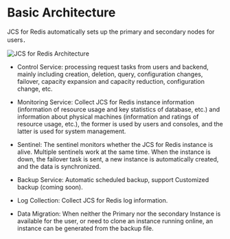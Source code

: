 # Basic Architecture

JCS for Redis automatically sets up the primary and secondary nodes for users．



![JCS for Redis Architecture](https://github.com/jdcloudcom/en/blob/translationUse/image/Redis/redis-basicInfras.png)

 - Control Service: processing request tasks from users and backend, mainly including creation, deletion, query, configuration changes, failover, capacity expansion and capacity reduction, configuration change, etc.

 - Monitoring Service: Collect JCS for Redis instance information (information of resource usage and key statistics of database, etc.) and information about physical machines (information and ratings of resource usage, etc.), the former is used by users and consoles, and the latter is used for system management.

 - Sentinel: The sentinel monitors whether the JCS for Redis instance is alive. Multiple sentinels work at the same time. When the instance is down, the failover task is sent, a new instance is automatically created, and the data is synchronized.

 - Backup Service: Automatic scheduled backup, support Customized backup (coming soon).

 - Log Collection: Collect JCS for Redis log information.

 - Data Migration: When neither the Primary nor the secondary Instance is available for the user, or need to clone an instance running online, an instance can be generated from the backup file.
